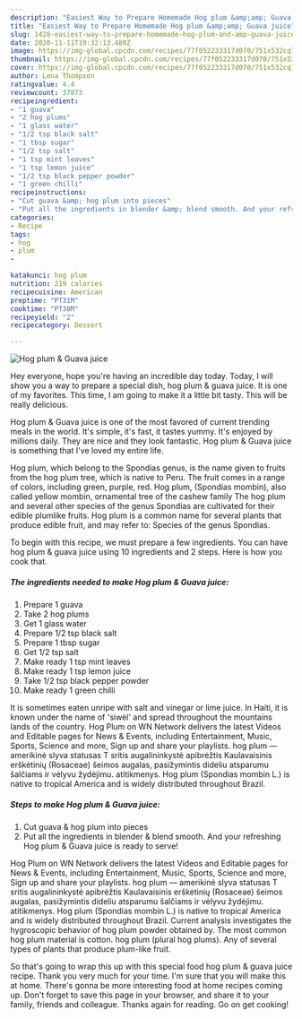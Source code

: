 ```yaml
---
description: "Easiest Way to Prepare Homemade Hog plum &amp;amp; Guava juice"
title: "Easiest Way to Prepare Homemade Hog plum &amp;amp; Guava juice"
slug: 1428-easiest-way-to-prepare-homemade-hog-plum-and-amp-guava-juice
date: 2020-11-11T19:32:13.480Z
image: https://img-global.cpcdn.com/recipes/77f052233317d070/751x532cq70/hog-plum-guava-juice-recipe-main-photo.jpg
thumbnail: https://img-global.cpcdn.com/recipes/77f052233317d070/751x532cq70/hog-plum-guava-juice-recipe-main-photo.jpg
cover: https://img-global.cpcdn.com/recipes/77f052233317d070/751x532cq70/hog-plum-guava-juice-recipe-main-photo.jpg
author: Lena Thompson
ratingvalue: 4.4
reviewcount: 37873
recipeingredient:
- "1 guava"
- "2 hog plums"
- "1 glass water"
- "1/2 tsp black salt"
- "1 tbsp sugar"
- "1/2 tsp salt"
- "1 tsp mint leaves"
- "1 tsp lemon juice"
- "1/2 tsp black pepper powder"
- "1 green chilli"
recipeinstructions:
- "Cut guava &amp; hog plum into pieces"
- "Put all the ingredients in blender &amp; blend smooth. And your refreshing Hog plum &amp; Guava juice is ready to serve!"
categories:
- Recipe
tags:
- hog
- plum
- 

katakunci: hog plum  
nutrition: 219 calories
recipecuisine: American
preptime: "PT31M"
cooktime: "PT38M"
recipeyield: "2"
recipecategory: Dessert

---
```



![Hog plum &amp; Guava juice](https://img-global.cpcdn.com/recipes/77f052233317d070/751x532cq70/hog-plum-guava-juice-recipe-main-photo.jpg)

Hey everyone, hope you're having an incredible day today. Today, I will show you a way to prepare a special dish, hog plum &amp; guava juice. It is one of my favorites. This time, I am going to make it a little bit tasty. This will be really delicious.

Hog plum &amp; Guava juice is one of the most favored of current trending meals in the world. It's simple, it's fast, it tastes yummy. It's enjoyed by millions daily. They are nice and they look fantastic. Hog plum &amp; Guava juice is something that I've loved my entire life.

Hog plum, which belong to the Spondias genus, is the name given to fruits from the hog plum tree, which is native to Peru. The fruit comes in a range of colors, including green, purple, red. Hog plum, (Spondias mombin), also called yellow mombin, ornamental tree of the cashew family The hog plum and several other species of the genus Spondias are cultivated for their edible plumlike fruits. Hog plum is a common name for several plants that produce edible fruit, and may refer to: Species of the genus Spondias.


To begin with this recipe, we must prepare a few ingredients. You can have hog plum &amp; guava juice using 10 ingredients and 2 steps. Here is how you cook that.

<!--inarticleads1-->

##### The ingredients needed to make Hog plum &amp; Guava juice:

1. Prepare 1 guava
1. Take 2 hog plums
1. Get 1 glass water
1. Prepare 1/2 tsp black salt
1. Prepare 1 tbsp sugar
1. Get 1/2 tsp salt
1. Make ready 1 tsp mint leaves
1. Make ready 1 tsp lemon juice
1. Take 1/2 tsp black pepper powder
1. Make ready 1 green chilli


It is sometimes eaten unripe with salt and vinegar or lime juice. In Haiti, it is known under the name of &#39;siwèl&#39; and spread throughout the mountains lands of the country. Hog Plum on WN Network delivers the latest Videos and Editable pages for News &amp; Events, including Entertainment, Music, Sports, Science and more, Sign up and share your playlists. hog plum — amerikinė slyva statusas T sritis augalininkystė apibrėžtis Kaulavaisinis erškėtinių (Rosaceae) šeimos augalas, pasižymintis dideliu atsparumu šalčiams ir vėlyvu žydėjimu. atitikmenys. Hog plum (Spondias mombin L.) is native to tropical America and is widely distributed throughout Brazil. 

<!--inarticleads2-->

##### Steps to make Hog plum &amp; Guava juice:

1. Cut guava &amp; hog plum into pieces
1. Put all the ingredients in blender &amp; blend smooth. And your refreshing Hog plum &amp; Guava juice is ready to serve!


Hog Plum on WN Network delivers the latest Videos and Editable pages for News &amp; Events, including Entertainment, Music, Sports, Science and more, Sign up and share your playlists. hog plum — amerikinė slyva statusas T sritis augalininkystė apibrėžtis Kaulavaisinis erškėtinių (Rosaceae) šeimos augalas, pasižymintis dideliu atsparumu šalčiams ir vėlyvu žydėjimu. atitikmenys. Hog plum (Spondias mombin L.) is native to tropical America and is widely distributed throughout Brazil. Current analysis investigates the hygroscopic behavior of hog plum powder obtained by. The most common hog plum material is cotton. hog plum (plural hog plums). Any of several types of plants that produce plum-like fruit. 

So that's going to wrap this up with this special food hog plum &amp; guava juice recipe. Thank you very much for your time. I'm sure that you will make this at home. There's gonna be more interesting food at home recipes coming up. Don't forget to save this page in your browser, and share it to your family, friends and colleague. Thanks again for reading. Go on get cooking!
